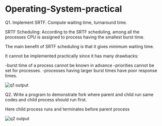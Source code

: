 # Operating-System-practical




Q1. Implement SRTF. Compute waiting time, turnaround time.

SRTF Scheduling:
According to the SRTF scheduling, among all the processes CPU is assigned to process having the smallest burst time.

The main benefit of SRTF scheduling is that it gives minimum waiting time.

It cannot be implemented practically since it has many drawbacks:

-burst time of a process cannot be known in advance
-priorities cannot be set for processes.
-processes having larger burst times have poor response times.


![q1 output](https://user-images.githubusercontent.com/77840734/145349282-0be51815-4893-4c3e-a13b-b22dedda0a57.png)


Q2. Write a program to demonstrate fork where parent and child run same codes and child 
process should run first.

Here child process runs and terminates before parent process

![q2 output](https://user-images.githubusercontent.com/77840734/145349446-fba916a6-cec6-4448-9937-4bb01cae9b50.png)
